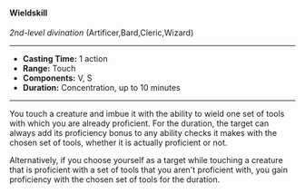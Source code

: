 #### Wieldskill
*2nd-level divination* (Artificer,Bard,Cleric,Wizard)
___
- **Casting Time:** 1 action
- **Range:** Touch
- **Components:** V, S
- **Duration:** Concentration, up to 10 minutes
---
You touch a creature and imbue it with the ability to wield one set of tools with which you are already proficient. For the duration, the target can always add its proficiency bonus to any ability checks it makes with the chosen set of tools, whether it is actually proficient or not.

Alternatively, if you choose yourself as a target while touching a creature that is proficient with a set of tools that you aren't proficient with, you gain proficiency with the chosen set of tools for the duration.
